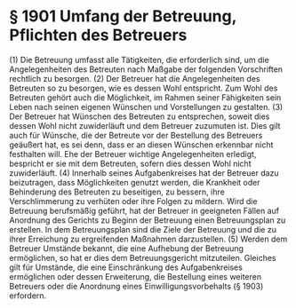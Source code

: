 # § 1901 Umfang der Betreuung, Pflichten des Betreuers
(1) Die Betreuung umfasst alle Tätigkeiten, die erforderlich sind, um die Angelegenheiten des Betreuten nach Maßgabe der folgenden Vorschriften rechtlich zu besorgen.
(2) Der Betreuer hat die Angelegenheiten des Betreuten so zu besorgen, wie es dessen Wohl entspricht. Zum Wohl des Betreuten gehört auch die Möglichkeit, im Rahmen seiner Fähigkeiten sein Leben nach seinen eigenen Wünschen und Vorstellungen zu gestalten.
(3) Der Betreuer hat Wünschen des Betreuten zu entsprechen, soweit dies dessen Wohl nicht zuwiderläuft und dem Betreuer zuzumuten ist. Dies gilt auch für Wünsche, die der Betreute vor der Bestellung des Betreuers geäußert hat, es sei denn, dass er an diesen Wünschen erkennbar nicht festhalten will. Ehe der Betreuer wichtige Angelegenheiten erledigt, bespricht er sie mit dem Betreuten, sofern dies dessen Wohl nicht zuwiderläuft.
(4) Innerhalb seines Aufgabenkreises hat der Betreuer dazu beizutragen, dass Möglichkeiten genutzt werden, die Krankheit oder Behinderung des Betreuten zu beseitigen, zu bessern, ihre Verschlimmerung zu verhüten oder ihre Folgen zu mildern. Wird die Betreuung berufsmäßig geführt, hat der Betreuer in geeigneten Fällen auf Anordnung des Gerichts zu Beginn der Betreuung einen Betreuungsplan zu erstellen. In dem Betreuungsplan sind die Ziele der Betreuung und die zu ihrer Erreichung zu ergreifenden Maßnahmen darzustellen.
(5) Werden dem Betreuer Umstände bekannt, die eine Aufhebung der Betreuung ermöglichen, so hat er dies dem Betreuungsgericht mitzuteilen. Gleiches gilt für Umstände, die eine Einschränkung des Aufgabenkreises ermöglichen oder dessen Erweiterung, die Bestellung eines weiteren Betreuers oder die Anordnung eines Einwilligungsvorbehalts (§ 1903) erfordern.